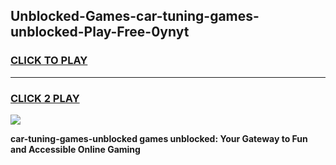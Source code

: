
## Unblocked-Games-car-tuning-games-unblocked-Play-Free-0ynyt
<h3>
<a href="https://premium76.site?title=car-tuning-games-unblocked&ref=17A">CLICK TO PLAY</a></h3>
<hr>

<h3>
<a href="https://premium76.site?title=car-tuning-games-unblocked&ref=17A">CLICK 2 PLAY</a>
  
</h3>

<a href="https://premium76.site?title=car-tuning-games-unblocked&ref=17A"><img src="https://clearcache.store/games.png"></a>


**car-tuning-games-unblocked games unblocked: Your Gateway to Fun and Accessible Online Gaming**

